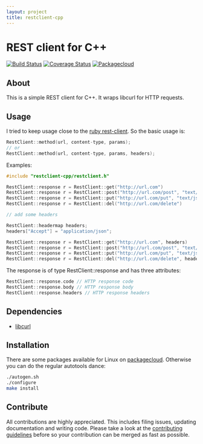 ```yaml
---
layout: project
title: restclient-cpp
---
```

# REST client for C++
[![Build Status](https://travis-ci.org/mrtazz/restclient-cpp.svg?branch=master)](https://travis-ci.org/mrtazz/restclient-cpp)
[![Coverage Status](https://coveralls.io/repos/mrtazz/restclient-cpp/badge.svg?branch=master&service=github)](https://coveralls.io/github/mrtazz/restclient-cpp?branch=master)
[![Packagecloud](https://img.shields.io/badge/packagecloud-available-green.svg)](https://packagecloud.io/mrtazz/restclient-cpp)

## About
This is a simple REST client for C++. It wraps libcurl for HTTP requests.

## Usage
I tried to keep usage close to the [ruby rest-client][]. So the basic usage is:

```cpp
RestClient::method(url, content-type, params);
// or
RestClient::method(url, content-type, params, headers);
```

Examples:

```cpp
#include "restclient-cpp/restclient.h"

RestClient::response r = RestClient::get("http://url.com")
RestClient::response r = RestClient::post("http://url.com/post", "text/json", "{\"foo\": \"bla\"}")
RestClient::response r = RestClient::put("http://url.com/put", "text/json", "{\"foo\": \"bla\"}")
RestClient::response r = RestClient::del("http://url.com/delete")

// add some headers

RestClient::headermap headers;
headers["Accept"] = "application/json";

RestClient::response r = RestClient::get("http://url.com", headers)
RestClient::response r = RestClient::post("http://url.com/post", "text/json", "{\"foo\": \"bla\"}", headers)
RestClient::response r = RestClient::put("http://url.com/put", "text/json", "{\"foo\": \"bla\"}", headers)
RestClient::response r = RestClient::del("http://url.com/delete", headers)
```

The response is of type RestClient::response and has three attributes:

```cpp
RestClient::response.code // HTTP response code
RestClient::response.body // HTTP response body
RestClient::response.headers // HTTP response headers
```

## Dependencies
- [libcurl][]

## Installation
There are some packages available for Linux on [packagecloud][packagecloud].
Otherwise you can do the regular autotools dance:

```bash
./autogen.sh
./configure
make install
```

## Contribute
All contributions are highly appreciated. This includes filing issues,
updating documentation and writing code. Please take a look at the
[contributing guidelines][contributing] before so your contribution can be
merged as fast as possible.


[libcurl]: http://curl.haxx.se/libcurl/
[ruby rest-client]: http://github.com/archiloque/rest-client
[gtest]: http://code.google.com/p/googletest/
[packagecloud]: https://packagecloud.io/mrtazz/restclient-cpp
[contributing]: https://github.com/mrtazz/restclient-cpp/blob/master/CONTRIBUTING.md
